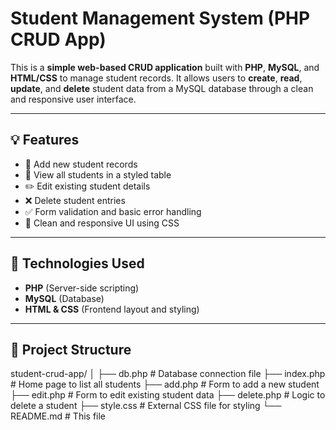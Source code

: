 # Student Management System (PHP CRUD App)

This is a **simple web-based CRUD application** built with **PHP**, **MySQL**, and **HTML/CSS** to manage student records. It allows users to **create**, **read**, **update**, and **delete** student data from a MySQL database through a clean and responsive user interface.

---

## 💡 Features

- 📝 Add new student records
- 📄 View all students in a styled table
- ✏️ Edit existing student details
- ❌ Delete student entries
- ✅ Form validation and basic error handling
- 🎨 Clean and responsive UI using CSS

---

## 🔧 Technologies Used

- **PHP** (Server-side scripting)
- **MySQL** (Database)
- **HTML & CSS** (Frontend layout and styling)

---

## 📁 Project Structure

student-crud-app/
│
├── db.php # Database connection file
├── index.php # Home page to list all students
├── add.php # Form to add a new student
├── edit.php # Form to edit existing student data
├── delete.php # Logic to delete a student
├── style.css # External CSS file for styling
└── README.md # This file

